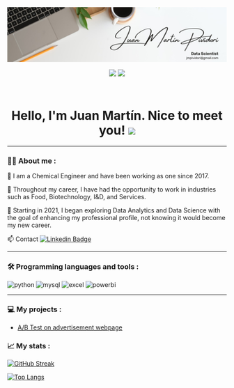<div id="header" align="center">
  <img src="https://github.com/jmpividori/jmpividori/blob/254c5f01be6a4ed5f81087b0e0dfa41b97268684/1673810992129.jpeg" width="1400"/>
</div>

<div id="badges" align="center">
  
[![](https://img.shields.io/badge/LinkedIn-0077B5?style=for-the-badge&logo=linkedin&logoColor=white)](https://www.linkedin.com/in/jmpividori/)
  [![](https://img.shields.io/badge/Página_Web-yelow?style=for-the-badge&logo=medium&logoColor=white)](https://www.juanmadfasdfo.com/)

<div id="badges" align="center">
<img src="https://komarev.com/ghpvc/?username=jmpividori&color=00cf00" alt=""/>

<h1>
  Hello, I'm Juan Martín. Nice to meet you!
  <img src="https://media.giphy.com/media/hvRJCLFzcasrR4ia7z/giphy.gif" width="30px"/>
</h1>

---
 <div id="header" align="left">

### :man_technologist: About me :

:blue_book: I am a Chemical Engineer and have been working as one since 2017.

:seedling: Throughout my career, I have had the opportunity to work in industries such as Food, Biotechnology, I&D, and Services. 

:compass: Starting in 2021, I began exploring Data Analytics and Data Science with the goal of enhancing my professional profile, not knowing it would become my new career.

:mailbox: Contact [![Linkedin Badge](https://img.shields.io/badge/-JuanMa-blue?style=flat&logo=Linkedin&logoColor=white)](https://www.linkedin.com/in/jmpividori/)

   ---

### :hammer_and_wrench: Programming languages and tools :
   
<div id="header" align="left">
    <img src="https://img.shields.io/badge/Python-3776AB?style=for-the-badge&logo=python&logoColor=white" alt="python"/>
  </a>
    <img src="https://img.shields.io/badge/MySQL-6DB33F?style=for-the-badge&logo=mysql&logoColor=white" alt="mysql"/>
  </a>
 <img src="https://img.shields.io/badge/Microsoft_Excel-217346?style=for-the-badge&logo=microsoft-excel&logoColor=white" alt="excel"/>
  </a>
 <img src="https://img.shields.io/badge/Power_BI-FFBE00?style=for-the-badge&logo=Power-BI&logoColor=white" alt="powerbi"/>
  </a>

</div>

---

### :computer: My projects :

* [A/B Test on advertisement webpage](https://github.com/jmpividori/A-B-Test-webpage-advertisement.git)

### :chart_with_upwards_trend: My stats :

[![GitHub Streak](http://github-readme-streak-stats.herokuapp.com?user=jmpividori&theme=dark&background=000000)](https://git.io/streak-stats)

[![Top Langs](https://github-readme-stats.vercel.app/api/top-langs/?username=jmpividori&layout=compact&theme=vision-friendly-dark)](https://github.com/anuraghazra/github-readme-stats)
